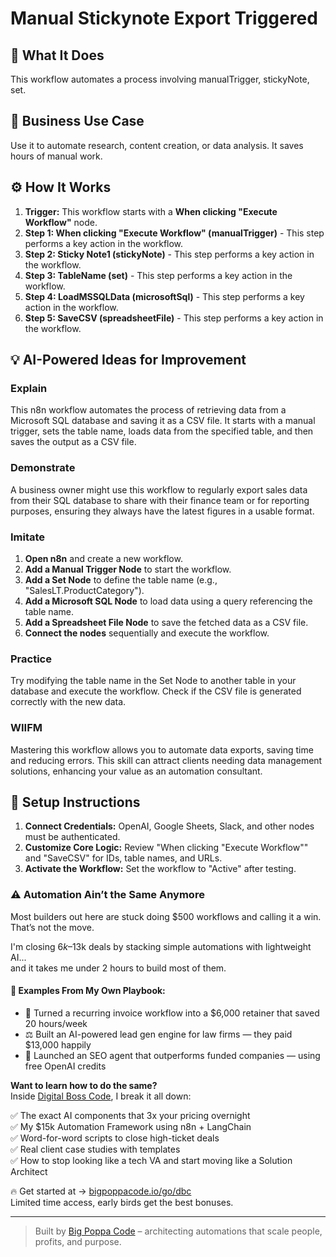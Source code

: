 # Manual Stickynote Export Triggered

## 🚀 What It Does
This workflow automates a process involving manualTrigger, stickyNote, set.

## 💼 Business Use Case
Use it to automate research, content creation, or data analysis. It saves hours of manual work.

## ⚙️ How It Works
1.  **Trigger:** This workflow starts with a **When clicking "Execute Workflow"** node.
2. **Step 1: When clicking "Execute Workflow" (manualTrigger)** - This step performs a key action in the workflow.
3. **Step 2: Sticky Note1 (stickyNote)** - This step performs a key action in the workflow.
4. **Step 3: TableName (set)** - This step performs a key action in the workflow.
5. **Step 4: LoadMSSQLData (microsoftSql)** - This step performs a key action in the workflow.
6. **Step 5: SaveCSV (spreadsheetFile)** - This step performs a key action in the workflow.

## 💡 AI-Powered Ideas for Improvement
### Explain
This n8n workflow automates the process of retrieving data from a Microsoft SQL database and saving it as a CSV file. It starts with a manual trigger, sets the table name, loads data from the specified table, and then saves the output as a CSV file.

### Demonstrate
A business owner might use this workflow to regularly export sales data from their SQL database to share with their finance team or for reporting purposes, ensuring they always have the latest figures in a usable format.

### Imitate
1. **Open n8n** and create a new workflow.
2. **Add a Manual Trigger Node** to start the workflow.
3. **Add a Set Node** to define the table name (e.g., "SalesLT.ProductCategory").
4. **Add a Microsoft SQL Node** to load data using a query referencing the table name.
5. **Add a Spreadsheet File Node** to save the fetched data as a CSV file.
6. **Connect the nodes** sequentially and execute the workflow.

### Practice
Try modifying the table name in the Set Node to another table in your database and execute the workflow. Check if the CSV file is generated correctly with the new data.

### WIIFM
Mastering this workflow allows you to automate data exports, saving time and reducing errors. This skill can attract clients needing data management solutions, enhancing your value as an automation consultant.

## 🔧 Setup Instructions
1. **Connect Credentials:** OpenAI, Google Sheets, Slack, and other nodes must be authenticated.
2. **Customize Core Logic:** Review "When clicking "Execute Workflow"" and "SaveCSV" for IDs, table names, and URLs.
3. **Activate the Workflow:** Set the workflow to "Active" after testing.

### ⚠️ Automation Ain’t the Same Anymore

Most builders out here are stuck doing $500 workflows and calling it a win.  
That’s not the move.  

I'm closing $6k–$13k deals by stacking simple automations with lightweight AI...  
and it takes me under 2 hours to build most of them.

#### 🧠 Examples From My Own Playbook:
- 🔁 Turned a recurring invoice workflow into a $6,000 retainer that saved 20 hours/week  
- ⚖️ Built an AI-powered lead gen engine for law firms — they paid $13,000 happily  
- 🚀 Launched an SEO agent that outperforms funded companies — using free OpenAI credits  

**Want to learn how to do the same?**  
Inside [Digital Boss Code](https://bigpoppacode.io/go/dbc), I break it all down:

✅ The exact AI components that 3x your pricing overnight  
✅ My $15k Automation Framework using n8n + LangChain  
✅ Word-for-word scripts to close high-ticket deals  
✅ Real client case studies with templates  
✅ How to stop looking like a tech VA and start moving like a Solution Architect  

🔥 Get started at → [bigpoppacode.io/go/dbc](https://bigpoppacode.io/go/dbc)  
Limited time access, early birds get the best bonuses.

---
> Built by [Big Poppa Code](https://bigpoppacode.io) – architecting automations that scale people, profits, and purpose.
